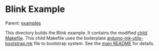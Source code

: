 Blink Example
==========================

Parent: [examples](../README.md)

This directory builds the Blink example. It contains the modified
[child Makefile](./Makefile).  This child Makefile uses the
boilerplate
[arduino-mk-utils-bootstrap.mk](./arduino-mk-utils-bootstrap.mk) file
to bootstrap system. See the [main README](../../README.md) for details.
